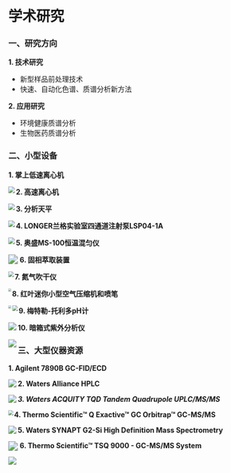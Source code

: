 # 学术研究

### 一、研究方向

**1. 技术研究**

- 新型样品前处理技术
- 快速、自动化色谱、质谱分析新方法

**2. 应用研究**

- 环境健康质谱分析
- 生物医药质谱分析

### 二、小型设备

**1. 掌上低速离心机**

<img src="../image/minicentrifugator.jpg" style="zoom:80%;" align='left' >



**2. 高速离心机**

<img src="../image/centrifugator.jpg" style="zoom:80%;" align='left' >



**3. 分析天平**

<img src="../image/balance.jpg" style="zoom:80%;" align='left' >

**4. LONGER兰格实验室四通道注射泵LSP04-1A**

<img src="../image/Longer LSP04-1A.jpg" style="zoom:80%;" align='left' >

**5. 奥盛MS-100恒温混匀仪**

<img src="../image/MS-100.jpg" style="zoom:120%;" align='left' >

**6. 固相萃取装置**

<img src="../image/SPE.jpg" style="zoom:67%;" align='left' >

**7. 氮气吹干仪**

<img src="../image/N2.png" style="zoom:40%;" align='left'>

**8. 红叶迷你小型空气压缩机和喷笔**

<img src="../image/Taiwan leaves.jpg" style="zoom:40%;" align='left'>

<img src="../image/aribrush.jpg" style="zoom:70%;" align='left'>

**9. 梅特勒-托利多pH计**

<img src="../image/pH.jpg" style="zoom:100%;" align='left'>

**10. 暗箱式紫外分析仪**

<img src="../image/UV.jpg" style="zoom:100%;" align='left'>

### 三、大型仪器资源

**1. Agilent 7890B GC-FID/ECD**

<img src="../image/7890b_7693_730x730_lg_11040.png" style="zoom:100%;" align='left'>

**2. Waters Alliance HPLC**

<img src="../image/Alliance-PLUS-HPLC-with-RI-PDA-ELSD-Detectors.jpg" style="zoom:100%;" align='left'>

***3. Waters ACQUITY TQD Tandem Quadrupole UPLC/MS/MS***

<img src="../image/Xevo_TQ-S_MS_with_Acquity_UHPLC_LCMSMS.jpg" style="zoom:60%;" align='left'>

**4. Thermo Scientific™ Q Exactive™ GC Orbitrap™ GC-MS/MS**

<img src="../image/QExactive-GCMSMS-Orbitrap-with-Autosampler-frontangle-1335x1183.webp" style="zoom:100%;" align='left'>

**5. Waters SYNAPT G2-Si High Definition Mass Spectrometry**

<img src="../image/overview_synaptg2hdms.jpg" style="zoom:120%;" align='left'>

**6. Thermo Scientific™ TSQ 9000 - GC-MS/MS System**

<img src="../image/tsq-9000-trace-1300-as-1310-right-1300x1300.jpg-650.webp" style="zoom:100%;" align='left'>

